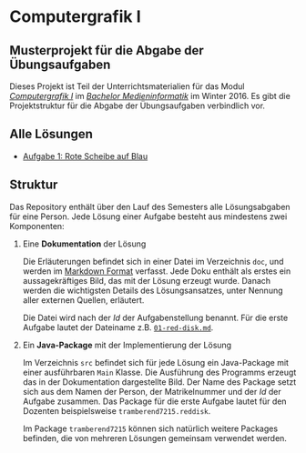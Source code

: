 # Computergrafik I

## Musterprojekt für die Abgabe der Übungsaufgaben

Dieses Projekt ist Teil der Unterrichtsmaterialien für das 
Modul *[Computergrafik I](https://tramberend.beuth-hochschule.de/course/winter-2016/cg1/)* 
im *[Bachelor Medieninformatik](https://studiengang.beuth-hochschule.de/bmi/)* im Winter 2016. 
Es gibt die Projektstruktur für die Abgabe der Übungsaufgaben
verbindlich vor.

## Alle Lösungen

- [Aufgabe 1: Rote Scheibe auf Blau](doc/01-red-disk.md)

## Struktur

Das Repository enthält über den Lauf des Semesters alle Lösungsabgaben für eine Person.
Jede Lösung einer Aufgabe besteht aus mindestens zwei Komponenten:

1.  Eine **Dokumentation** der Lösung

    Die Erläuterungen befindet sich in einer Datei im Verzeichnis `doc`, und werden im 
    [Markdown Format](https://daringfireball.net/projects/markdown/) verfasst. Jede Doku 
    enthält als erstes ein aussagekräftiges Bild, das mit der Lösung erzeugt wurde. Danach werden
    die wichtigsten Details des Lösungsansatzes, unter Nennung aller externen Quellen, erläutert. 
    
    Die Datei wird nach der *Id* der Aufgabenstellung benannt. Für die erste Aufgabe lautet der
    Dateiname z.B. [`01-red-disk.md`](doc/01-red-disk.md).
     
2.  Ein **Java-Package** mit der Implementierung der Lösung
   
    Im Verzeichnis `src` befindet sich für jede Lösung ein Java-Package mit einer 
    ausführbaren `Main` Klasse. Die Ausführung des Programms erzeugt das in der 
    Dokumentation dargestellte Bild. Der Name des Package setzt sich aus dem Namen der Person,
    der Matrikelnummer und der *Id* der Aufgabe zusammen. Das Package für die erste Aufgabe
    lautet für den Dozenten beispielsweise `tramberend7215.reddisk`.

    Im Package `tramberend7215` können sich natürlich weitere Packages befinden, die von 
    mehreren Lösungen gemeinsam verwendet werden.

